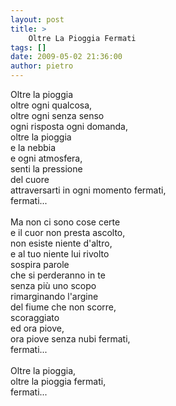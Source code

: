 ```yaml
---
layout: post
title: >
    Oltre La Pioggia Fermati
tags: []
date: 2009-05-02 21:36:00
author: pietro
---
```

Oltre la pioggia<br/>oltre ogni qualcosa,<br/>oltre ogni senza senso<br/>ogni risposta ogni domanda,<br/>oltre la pioggia<br/>e la nebbia<br/>e ogni atmosfera,<br/>senti la pressione<br/>del cuore<br/>attraversarti in ogni momento fermati,<br/>fermati...<br/><br/>Ma non ci sono cose certe<br/>e il cuor non presta ascolto,<br/>non esiste niente d'altro,<br/>e al tuo niente lui rivolto<br/>sospira parole<br/>che si perderanno in te<br/>senza più uno scopo<br/>rimarginando l'argine<br/>del fiume che non scorre,<br/>scoraggiato<br/>ed ora piove,<br/>ora piove senza nubi fermati,<br/>fermati...<br/><br/>Oltre la pioggia,<br/>oltre la pioggia fermati,<br/>fermati...
